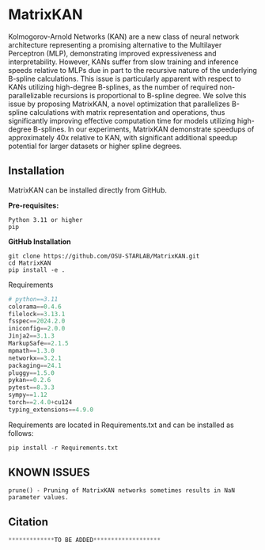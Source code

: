 # MatrixKAN
Kolmogorov-Arnold Networks (KAN) are a new class of neural network architecture representing a promising alternative to the Multilayer Perceptron (MLP), demonstrating improved expressiveness and interpretability.  However, KANs suffer from slow training and inference speeds relative to MLPs due in part to the recursive nature of the underlying B-spline calculations.  This issue is particularly apparent with respect to KANs utilizing high-degree B-splines, as the number of required non-parallelizable recursions is proportional to B-spline degree.  We solve this issue by proposing MatrixKAN, a novel optimization that parallelizes B-spline calculations with matrix representation and operations, thus significantly improving effective computation time for models utilizing high-degree B-splines.  In our experiments, MatrixKAN demonstrate speedups of approximately 40x relative to KAN, with significant additional speedup potential for larger datasets or higher spline degrees.

## Installation
MatrixKAN can be installed directly from GitHub. 

**Pre-requisites:**

```
Python 3.11 or higher
pip
```

**GitHub Installation**

```
git clone https://github.com/OSU-STARLAB/MatrixKAN.git
cd MatrixKAN
pip install -e .
```

Requirements

```python
# python==3.11
colorama==0.4.6
filelock==3.13.1
fsspec==2024.2.0
iniconfig==2.0.0
Jinja2==3.1.3
MarkupSafe==2.1.5
mpmath==1.3.0
networkx==3.2.1
packaging==24.1
pluggy==1.5.0
pykan==0.2.6
pytest==8.3.3
sympy==1.12
torch==2.4.0+cu124
typing_extensions==4.9.0
```

Requirements are located in Requirements.txt and can be installed as follows:
```python
pip install -r Requirements.txt
```

## KNOWN ISSUES
```
prune() - Pruning of MatrixKAN networks sometimes results in NaN parameter values.
```

## Citation
```python
*************TO BE ADDED*******************
```